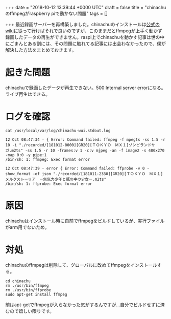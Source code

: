 
+++
date = "2018-10-12 13:39:44 +0000 UTC"
draft = false
title = "chinachuのffmpegがraspberry piで動かない問題"
tags = []

+++
最近録画サーバーを再構築しました。chinachuのインストールは[公式のwiki](https://github.com/Chinachu/Chinachu/wiki/Gamma-Installation-V2)に従って行けばそれで良いのですが、このままだとffmpegが上手く動かず録画したデータの再生ができません。raspi上でchinachuを動かす記事は世の中にごまんとある割には、その問題に触れてる記事には出会わなかったので、僕が解決した方法をまとめておきます。

<!--more-->

# 起きた問題

chinachuで録画したデータが再生できない。500 Internal server errorになる。ライブ再生はできる。

# ログを確認

```
cat /usr/local/var/log/chinachu-wui.stdout.log
```




```
12 Oct 08:47:34 - { Error: Command failed: ffmpeg -f mpegts -ss 1.5 -r 10 -i "./recorded/[181012-0000][GR20][ＴＯＫＹＯ　ＭＸ１]ゾンビランドサガ.m2ts" -ss 1.5 -r 10 -frames:v 1 -c:v mjpeg -an -f image2 -s 480x270 -map 0:0 -y pipe:1
/bin/sh: 1: ffmpeg: Exec format error
```




```
12 Oct 08:47:39 - error { Error: Command failed: ffprobe -v 0 -show_format -of json "./recorded/[181011-2330][GR20][ＴＯＫＹＯ　ＭＸ１]メルクストーリア　－無気力少年と瓶の中の少女－.m2ts"
/bin/sh: 1: ffprobe: Exec format error
```


# 原因

chinachuはインストール時に自前でffmpegをビルドしているが、実行ファイルがarm用でないため。

# 対処

chinachuのffmpegは削除して、グローバルに改めてffmpegをインストールする。

```
cd chinachu
rm ./usr/bin/ffmpeg
rm ./usr/bin/ffprobe
sudo apt-get install ffmpeg
```


前はapt-getでffmpegが入らなかった気がするんですが...自分でビルドせずに済むので嬉しい限りです。
